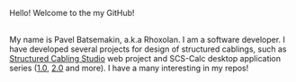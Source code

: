 Hello! Welcome to the my GitHub!<br/><br/>

My name is Pavel Batsemakin, a.k.a Rhoxolan. I am a software developer. I have developed several projects for design of structured cablings, such as [Structured Cabling Studio](https://structured-cabling-studio.pro/) web project and SCS-Calc desktop application series ([1.0](https://github.com/Rhoxolan/SKS-Calc), [2.0](https://github.com/Rhoxolan/SCS-Calc_2.0) and more). I have a many interesting in my repos!
